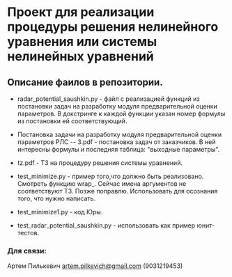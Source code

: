 # Проект для реализации процедуры решения нелинейного уравнения или системы нелинейных уравнений


## Описание фаилов в репозитории.

*  radar_potential_saushkin.py - файл с реализацией  функций из постановки задач
на разработку модуля предварительной оценки параметров.
В докстринге к каждой функции указан номер формулы из постановки ей соответствующий.

*  Постановка задачи на разработку модуля предварительной оценки параметров РЛС -- 3.pdf -
постановка задач от заказчиков. В ней интересны формулы и последняя таблица:
"выходные параметры".

* tz.pdf - ТЗ на процедуру решения системы уравнений.

* test_minimize.py - пример того,что должно быть реализовано.
 Смотреть функцию wrap_. Сейчас имена аргументов не соответствуют ТЗ.
 Позже поправлю. Использовать для осознания того, что нужно написать.
 
* test_minimize1.py - код Юры.

*  test_radar_potential_saushkin.py - использовать как пример юнит-тестов.


###  Для связи:
Артем Пилькевич artem.pilkevich@gmail.com (9031219453)
